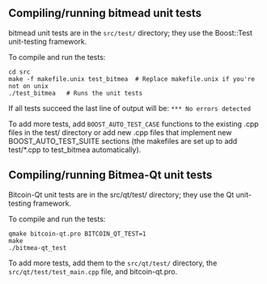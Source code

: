 Compiling/running bitmead unit tests
------------------------------------

bitmead unit tests are in the `src/test/` directory; they
use the Boost::Test unit-testing framework.

To compile and run the tests:

	cd src
	make -f makefile.unix test_bitmea  # Replace makefile.unix if you're not on unix
	./test_bitmea   # Runs the unit tests

If all tests succeed the last line of output will be:
`*** No errors detected`

To add more tests, add `BOOST_AUTO_TEST_CASE` functions to the existing
.cpp files in the test/ directory or add new .cpp files that
implement new BOOST_AUTO_TEST_SUITE sections (the makefiles are
set up to add test/*.cpp to test_bitmea automatically).


Compiling/running Bitmea-Qt unit tests
---------------------------------------

Bitcoin-Qt unit tests are in the src/qt/test/ directory; they
use the Qt unit-testing framework.

To compile and run the tests:

	qmake bitcoin-qt.pro BITCOIN_QT_TEST=1
	make
	./bitmea-qt_test

To add more tests, add them to the `src/qt/test/` directory,
the `src/qt/test/test_main.cpp` file, and bitcoin-qt.pro.
